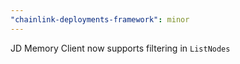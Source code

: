 ```yaml
---
"chainlink-deployments-framework": minor
---
```


JD Memory Client now supports filtering in `ListNodes`
